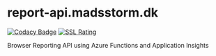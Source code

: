 # report-api.madsstorm.dk

[![Codacy Badge](https://api.codacy.com/project/badge/Grade/a70458af90214e7198f85a06cf507021)](https://app.codacy.com/app/madsstorm/report-api.madsstorm.dk?utm_source=github.com&utm_medium=referral&utm_content=madsstorm/report-api.madsstorm.dk&utm_campaign=Badge_Grade_Settings)
[![SSL Rating](https://sslbadge.org/?domain=report-api.madsstorm.dk)](https://www.ssllabs.com/ssltest/analyze.html?d=report-api.madsstorm.dk)

Browser Reporting API using Azure Functions and Application Insights
